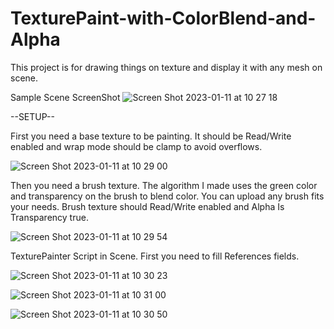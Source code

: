 # TexturePaint-with-ColorBlend-and-Alpha

This project is for drawing things on texture and display it with any mesh on scene.

Sample Scene ScreenShot
![Screen Shot 2023-01-11 at 10 27 18](https://user-images.githubusercontent.com/56830043/211743594-1ac95691-1a1b-4b1b-b251-d9e07187c4d6.png)

--SETUP--

First you need a base texture to be painting. It should be Read/Write enabled and wrap mode should be clamp to avoid overflows.

![Screen Shot 2023-01-11 at 10 29 00](https://user-images.githubusercontent.com/56830043/211744120-0b78267e-89b8-4ac5-bd98-1638dbbaa5bf.png)

Then you need a brush texture. The algorithm I made uses the green color and transparency on the brush to blend color. You can upload any brush fits your needs. Brush texture should Read/Write enabled and Alpha Is Transparency true.

![Screen Shot 2023-01-11 at 10 29 54](https://user-images.githubusercontent.com/56830043/211744264-4d18dead-ac0e-4b11-acb6-e3587b4bc0ed.png)

TexturePainter Script in Scene. First you need to fill References fields. 

![Screen Shot 2023-01-11 at 10 30 23](https://user-images.githubusercontent.com/56830043/211744341-7877e028-78d6-4b64-8a10-d3937922ef06.png)


![Screen Shot 2023-01-11 at 10 31 00](https://user-images.githubusercontent.com/56830043/211744446-b71209f1-cb82-4566-b91a-ac567b4c9456.png)

![Screen Shot 2023-01-11 at 10 30 50](https://user-images.githubusercontent.com/56830043/211744500-0f5c9cd6-cdce-4711-a98b-48f61f9fdf6e.png)
